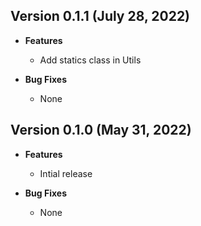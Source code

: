 ## Version 0.1.1 (July 28, 2022)
- **Features**
  - Add statics class in Utils

- **Bug Fixes**
  - None


## Version 0.1.0 (May 31, 2022)
- **Features**
  - Intial release

- **Bug Fixes**
  - None
